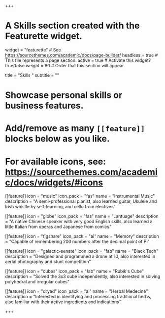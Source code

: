 +++
# A Skills section created with the Featurette widget.
widget = "featurette"  # See https://sourcethemes.com/academic/docs/page-builder/
headless = true  # This file represents a page section.
active = true  # Activate this widget? true/false
weight = 80  # Order that this section will appear.

title = "Skills "
subtitle = ""

# Showcase personal skills or business features.
# 
# Add/remove as many `[[feature]]` blocks below as you like.
# 
# For available icons, see: https://sourcethemes.com/academic/docs/widgets/#icons
[[feature]]
  icon = "music"
  icon_pack = "fas"
  name = "Instrumental Music"
  description = "A semi-professional pianist, also learned guitar, Ukulele and Irish whistle by self-learning, and cello from electives"
  
[[feature]]
  icon = "globe"
  icon_pack = "fas"
  name = "Lantuage"
  description = "A native Chinese speaker with very good English skills, also learned a little Italian from operas and Japanese from comics"
  
  [[feature]]
  icon = "figshare"
  icon_pack = "ai"
  name = "Memory"
  description = "Capable of remembering 200 numbers after the decimal point of PI"


[[feature]]
  icon = "galactic-senate"
  icon_pack = "fab"
  name = "Black Tech"
  description = "Designed and programmed a drone at 10, also interested in aerial photography and stunt competition"
  
[[feature]]
  icon = "cubes"
  icon_pack = "fab"
  name = "Rubik's Cube"
  description = "Solved the 3x3 cube independently, also interested in solving polyhedral and irregular cubes"  
  
  [[feature]]
  icon = "dryad"
  icon_pack = "ai"
  name = "Herbal Medecine"
  description = "Interested in identifying and processing traditional herbs, also familiar with their active ingredients and indications" 


+++
